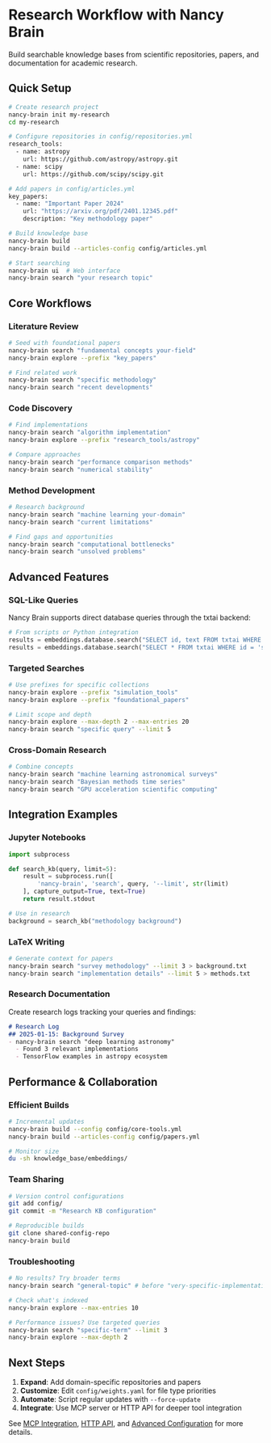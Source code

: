 # Research Workflow with Nancy Brain

Build searchable knowledge bases from scientific repositories, papers, and documentation for academic research.

## Quick Setup

```bash
# Create research project
nancy-brain init my-research
cd my-research

# Configure repositories in config/repositories.yml
research_tools:
  - name: astropy
    url: https://github.com/astropy/astropy.git
  - name: scipy  
    url: https://github.com/scipy/scipy.git

# Add papers in config/articles.yml
key_papers:
  - name: "Important Paper 2024"
    url: "https://arxiv.org/pdf/2401.12345.pdf"
    description: "Key methodology paper"

# Build knowledge base
nancy-brain build
nancy-brain build --articles-config config/articles.yml

# Start searching
nancy-brain ui  # Web interface
nancy-brain search "your research topic"
```

## Core Workflows

### Literature Review
```bash
# Seed with foundational papers
nancy-brain search "fundamental concepts your-field"
nancy-brain explore --prefix "key_papers"

# Find related work  
nancy-brain search "specific methodology"
nancy-brain search "recent developments"
```

### Code Discovery
```bash
# Find implementations
nancy-brain search "algorithm implementation"
nancy-brain explore --prefix "research_tools/astropy"

# Compare approaches
nancy-brain search "performance comparison methods"
nancy-brain search "numerical stability"
```

### Method Development
```bash
# Research background
nancy-brain search "machine learning your-domain"
nancy-brain search "current limitations"

# Find gaps and opportunities
nancy-brain search "computational bottlenecks"
nancy-brain search "unsolved problems"
```

## Advanced Features

### SQL-Like Queries
Nancy Brain supports direct database queries through the txtai backend:

```python
# From scripts or Python integration
results = embeddings.database.search("SELECT id, text FROM txtai WHERE id LIKE 'papers/%'")
results = embeddings.database.search("SELECT * FROM txtai WHERE id = 'specific_document_id'")
```

### Targeted Searches
```bash
# Use prefixes for specific collections
nancy-brain explore --prefix "simulation_tools"
nancy-brain explore --prefix "foundational_papers" 

# Limit scope and depth
nancy-brain explore --max-depth 2 --max-entries 20
nancy-brain search "specific query" --limit 5
```

### Cross-Domain Research
```bash
# Combine concepts
nancy-brain search "machine learning astronomical surveys"
nancy-brain search "Bayesian methods time series"
nancy-brain search "GPU acceleration scientific computing"
```

## Integration Examples

### Jupyter Notebooks
```python
import subprocess

def search_kb(query, limit=5):
    result = subprocess.run([
        'nancy-brain', 'search', query, '--limit', str(limit)
    ], capture_output=True, text=True)
    return result.stdout

# Use in research
background = search_kb("methodology background")
```

### LaTeX Writing
```bash
# Generate context for papers
nancy-brain search "survey methodology" --limit 3 > background.txt
nancy-brain search "implementation details" --limit 5 > methods.txt
```

### Research Documentation
Create research logs tracking your queries and findings:

```markdown
# Research Log
## 2025-01-15: Background Survey
- nancy-brain search "deep learning astronomy" 
  - Found 3 relevant implementations
  - TensorFlow examples in astropy ecosystem
```

## Performance & Collaboration

### Efficient Builds
```bash
# Incremental updates
nancy-brain build --config config/core-tools.yml
nancy-brain build --articles-config config/papers.yml

# Monitor size
du -sh knowledge_base/embeddings/
```

### Team Sharing
```bash
# Version control configurations
git add config/
git commit -m "Research KB configuration"

# Reproducible builds
git clone shared-config-repo
nancy-brain build
```

### Troubleshooting
```bash
# No results? Try broader terms
nancy-brain search "general-topic" # before "very-specific-implementation"

# Check what's indexed
nancy-brain explore --max-entries 10

# Performance issues? Use targeted queries
nancy-brain search "specific-term" --limit 3
nancy-brain explore --max-depth 2
```

## Next Steps

1. **Expand**: Add domain-specific repositories and papers
2. **Customize**: Edit `config/weights.yaml` for file type priorities  
3. **Automate**: Script regular updates with `--force-update`
4. **Integrate**: Use MCP server or HTTP API for deeper tool integration

See [MCP Integration](../integrations/vscode-mcp.md), [HTTP API](../integrations/http-api.md), and [Advanced Configuration](../configuration.md) for more details.
